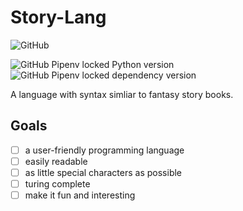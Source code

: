 # Story-Lang

![GitHub](https://img.shields.io/github/license/Johnystar/Story-Lang)

![GitHub Pipenv locked Python version](https://img.shields.io/github/pipenv/locked/python-version/Johnystar/Story-Lang)
![GitHub Pipenv locked dependency version](https://img.shields.io/github/pipenv/locked/dependency-version/Johnystar/Story-Lang/click)

A language with syntax simliar to fantasy story books.

## Goals

- [ ] a user-friendly programming language
- [ ] easily readable
- [ ] as little special characters as possible
- [ ] turing complete
- [ ] make it fun and interesting
